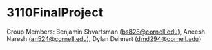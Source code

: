 # 3110FinalProject

Group Members:
Benjamin Shvartsman (bs828@cornell.edu), Aneesh Naresh (an524@cornell.edu), Dylan Dehnert (dmd294@cornell.edu)
